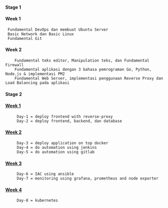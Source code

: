 
#### Stage 1
#### Week 1

     Fundamental DevOps dan membuat Ubuntu Server
     Basic Network dan Basic Linux
     Fundamental Git

#### Week 2

        Fundamental teks editor, Manipulation teks, dan Fundamental Firewall
        Fundamental aplikasi dengan 3 bahasa pemrograman Go, Python, Node.js & implementasi PM2
        Fundamental Web Server, implementasi penggunaan Reverse Proxy dan Load Balancing pada aplikasi

#### Stage 2
#### [Week 1](https://github.com/sinambela99/devops-19-dumbways/tree/master/STAGE%202/WEEK%201)

         Day-1 = deploy frontend with reverse-proxy
         Day-2 = deploy frontend, backend, dan database

#### [Week 2](https://github.com/sinambela99/devops-19-dumbways/tree/master/STAGE%202/WEEK%202)

         Day-3 = deploy application on top docker
         Day-4 = do automation using jenkins
         Day-5 = do automation using gitlab

#### [Week 3](https://github.com/sinambela99/devops-19-dumbways/tree/master/STAGE%202/WEEK%203)

         Day-6 = IAC using ansible
         Day-7 = monitoring using grafana, prometheus and node exporter

#### [Week 4](https://github.com/sinambela99/devops-19-dumbways/tree/master/STAGE%202/WEEK%204)

         Day-8 = kubernetes
